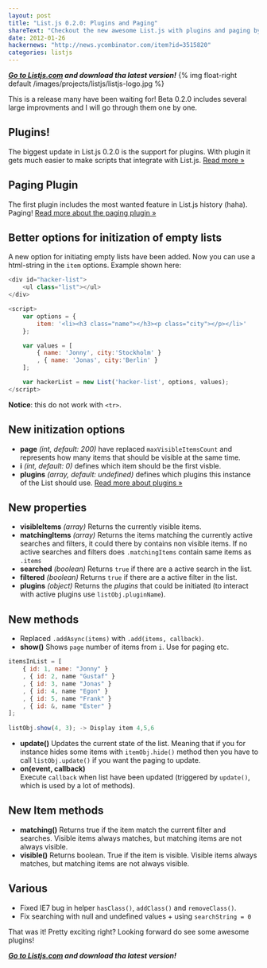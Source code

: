 ```yaml
---
layout: post
title: "List.js 0.2.0: Plugins and Paging"
shareText: "Checkout the new awesome List.js with plugins and paging by @javve"
date: 2012-01-26
hackernews: "http://news.ycombinator.com/item?id=3515820"
categories: listjs
---
```


_**[Go to Listjs.com](http://listjs.com) and download tha latest version!**_
{% img float-right default /images/projects/listjs/listjs-logo.jpg %}

This is a release many have been waiting for! Beta 0.2.0 includes several large improvments and I will go through them one by one.  

## Plugins!
The biggest update in List.js 0.2.0 is the support for plugins. With plugin it gets much easier to make scripts that integrate with List.js. [Read more »](/listjs-plugins-guide/)

## Paging Plugin
The first plugin includes the most wanted feature in List.js history (haha). Paging! [Read more about the paging plugin »](/listjs-paging-plugin/)

## Better options for initization of empty lists
A new option for initiating empty lists have been added. Now you can use a html-string in the `item` options. Example shown here:
``` javascript
<div id="hacker-list">
    <ul class="list"></ul>
</div>

<script>
    var options = {
        item: '<li><h3 class="name"></h3><p class="city"></p></li>'
    };

    var values = [
        { name: 'Jonny', city:'Stockholm' }
        , { name: 'Jonas', city:'Berlin' }
    ];

    var hackerList = new List('hacker-list', options, values);
</script>
```
**Notice**: this do not work with `<tr>`.

## New initization options
* **page** _(int, default: 200)_ have replaced `maxVisibleItemsCount` and represents how many items that should be visible at the same time.
* **i** _(int, default: 0)_ defines which item should be the first visble.
* **plugins** _(array, default: undefined)_ defines which plugins this instance of the List should use. [Read more about plugins »](/listjs-plugins-guide/)

## New properties
* **visibleItems** _(array)_ Returns the currently visible items.
* **matchingItems** _(array)_ Returns the items matching the currently active searches and filters, it could there by contains non visible items. If no active searches and filters does `.matchingItems` contain same items as `.items`
* **searched** _(boolean)_ Returns `true` if there are a active search in the list.
* **filtered** _(boolean)_ Returns `true` if there are a active filter in the list.
* **plugins** _(object)_ Returns the _plugins_ that could be initiated (to interact with active plugins use `listObj.pluginName`).

## New methods
* Replaced `.addAsync(items)` with `.add(items, callback)`. 
* **show()** 
Shows `page` number of items from `i`. Use for paging etc.
``` javascript
itemsInList = [
	{ id: 1, name: "Jonny" }
	, { id: 2, name "Gustaf" }
	, { id: 3, name "Jonas" }
	, { id: 4, name "Egon" }
	, { id: 5, name "Frank" }
	, { id: &, name "Ester" }
];
    	
listObj.show(4, 3); -> Display item 4,5,6 
```
* **update()** 
Updates the current state of the list. Meaning that if you for instance hides some items with `itemObj.hide()` method then you have to call `listObj.update()` if you want the paging to update.
* **on(event, callback)**  
Execute `callback` when list have been updated (triggered by `update()`, which is used by a lot of methods).

## New Item methods
* **matching()** 
Returns true if the item match the current filter and searches. Visible items always matches, but matching items are not always visible.
* **visible()**
Returns boolean. True if the item is visible. Visible items always matches, but matching items are not always visible.

## Various
* Fixed IE7 bug in helper `hasClass()`, `addClass()` and `removeClass()`.
* Fix searching with null and undefined values + using `searchString = 0`



That was it! Pretty exciting right? Looking forward do see some awesome plugins!

_**[Go to Listjs.com](http://listjs.com) and download tha latest version!**_